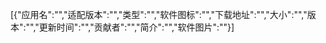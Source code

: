 [{"应用名":"","适配版本":"","类型":"","软件图标":"","下载地址":"","大小":"","版本":"","更新时间":"","贡献者":"","简介":"","软件图片":""}]